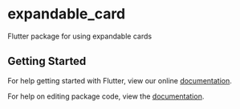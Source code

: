 # expandable_card

Flutter package for using expandable cards

## Getting Started

For help getting started with Flutter, view our online [documentation](https://flutter.io/).

For help on editing package code, view the [documentation](https://flutter.io/developing-packages/).
